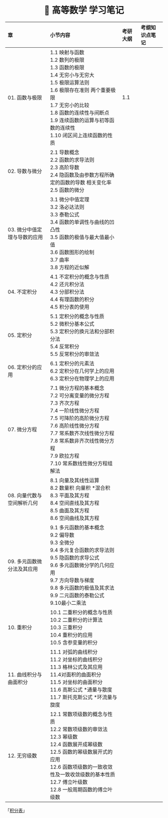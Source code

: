 <h1 align="center">📔 高等数学 学习笔记</h1>

|章|小节内容|考研大纲|考纲知识点笔记|
|:--|:--|:--|:--|
|01. 函数与极限|1.1 映射与函数 </br>1.2 数列的极限 </br>1.3 函数的极限</br>1.4 无穷小与无穷大</br>1.5 极限运算法则</br>1.6 极限存在准则 两个重要极限</br>1.7 无穷小的比较</br>1.8 函数的连续性与间断点</br>1.9 连续函数的运算与初等函数的连续性</br>1.10 闭区间上连续函数的性质|1.1 ||
|02. 导数与微分|2.1 导数概念 </br>2.2 函数的求导法则 </br>2.3 高阶导数 </br>2.4 隐函数及由参数方程所确定的函数的导数 相关变化率 </br>2.5 函数的微分|||
|03. 微分中值定理与导数的应用|3.1 微分中值定理 </br>3.2 洛必达法则 </br>3.3 泰勒公式 </br>3.4 函数的单调性与曲线的凹凸性 </br>3.5 函数的极值与最大值最小值 </br>3.6 函数图形的绘制 </br>3.7 曲率 </br>3.8 方程的近似解|||
|04. 不定积分|4.1 不定积分的概念与性质 </br>4.2 还元积分法 </br>4.3 分部积分法 </br>4.4 有理函数的积分 </br>4.5 积分表的使用||
|05. 定积分|5.1 定积分的概念与性质 </br>5.2 微积分基本公式 </br>5.3 定积分的换元法和分部积分法</br>5.4 反常积分 </br>5.5 反常积分的审敛法||
|06. 定积分的应用|6.1 定积分的元素法 </br>6.2 定积分在几何学上的应用 </br>6.3 定积分在物理学上的应用||
|07. 微分方程|7.1 微分方程的基本概念 </br>7.2 可分离变量的微分方程 </br>7.3 齐次方程 </br>7.4 一阶线性微分方程 </br>7.5 可降阶的高阶微分方程 </br>7.6 高阶线性微分方程 </br>7.7 常系数齐次线性微分方程 </br>7.8 常系数非齐次线性微分方程 </br>7.9 欧拉方程 </br>7.10 常系数线性微分方程组解法||
|08. 向量代数与空间解析几何|8.1 向量及其线性运算 </br>8.2 数量积 向量积 *混合积 </br>8.3 平面及其方程 </br>8.4 空间直线及其方程 </br>8.5 曲面及其方程 </br>8.6 空间曲线及其方程||
|09. 多元函数微分法及其应用|9.1 多元函数的基本概念 </br>9.2 偏导数 </br>9.3 全微分 </br>9.4 多元复合函数的求导法则 </br>9.5 隐函数的求导公式 </br>9.6 多元函数微分学的几何应用 </br>9.7 方向导数与梯度 </br>9.8 多元函数的极值及其求法 </br>9.9 二元函数的泰勒公式 </br>9.10最小二乘法||
|10. 重积分|10.1 二重积分的概念与性质 </br>10.2 二重积分的计算法 </br>10.3 三重积分 </br>10.4 重积分的应用 </br>10.5 含参变量的积分||
|11. 曲线积分与曲面积分|11.1 对弧的曲线积分 </br>11.2 对坐标的曲线积分 </br>11.3 格林公式及其应用 </br>11.4对面积的曲面积分 </br>11.5 对坐标的曲面积分 </br>11.6 高斯公式 *通量与散度 </br>11.7 斯托克斯公式 *环流量与旋度||
|12. 无穷级数|12.1 常数项级数的概念与性质 </br>12.2 常数项级数的审敛法 </br>12.3 幂级数 </br>12.4 函数展开成幂级数 </br>12.5 函数的幂级数展开式的应用 </br>12.6 函数项级数的一致收敛性及一致收敛级数的基本性质 </br>12.7 傅立叶级数 </br>12.8 一般周期函数的傅立叶级数||

「[积分表]()」
